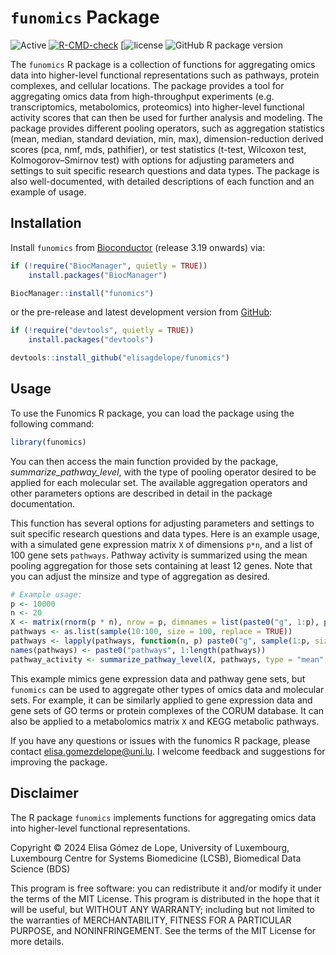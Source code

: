 # `funomics` Package

<!-- badges: start -->
![Active](https://img.shields.io/badge/status-active-brightgreen.svg)
[![R-CMD-check](https://github.com/r-lib/rcmdcheck/actions/workflows/R-CMD-check.yaml/badge.svg)](https://github.com/r-lib/rcmdcheck/actions/workflows/R-CMD-check.yaml)
[![license](https://img.shields.io/badge/license-MIT-blue)
![GitHub R package version](https://img.shields.io/github/r-package/v/elisagdelope/funomics)
<!-- badges: end -->

The `funomics` R package is a collection of functions for aggregating omics data into higher-level functional representations such as pathways, protein complexes, and cellular locations. The package provides a tool for aggregating omics data from high-throughput experiments (e.g. transcriptomics, metabolomics, proteomics) into higher-level functional activity scores that can then be used for further analysis and modeling. 
The package provides different pooling operators, such as aggregation statistics (mean, median, standard deviation, min, max), dimension-reduction derived scores (pca, nmf, mds, pathifier), or test statistics (t-test, Wilcoxon test, Kolmogorov–Smirnov test) with options for adjusting parameters and settings to suit specific research questions and data types. The package is also well-documented, with detailed descriptions of each function and an example of usage.


## Installation

Install `funomics` from [Bioconductor](https://www.bioconductor.org/) (release 3.19 onwards) via:

``` r
if (!require("BiocManager", quietly = TRUE))
    install.packages("BiocManager")

BiocManager::install("funomics")
```

or the pre-release and latest development version from [GitHub](https://github.com/elisagdelope/funomics):

```R
if (!require("devtools", quietly = TRUE))
    install.packages("devtools")

devtools::install_github("elisagdelope/funomics") 
```


## Usage

To use the Funomics R package, you can load the package using the following command:

```R
library(funomics)
```

You can then access the main function provided by the package, _summarize_pathway_level_, with the type of pooling operator desired to be applied for each molecular set. The available aggregation operators and other parameters options are described in detail in the package documentation.

This function has several options for adjusting parameters and settings to suit specific research questions and data types. Here is an example usage, with a simulated gene expression matrix `X` of dimensions `p*n`, and a list of 100 gene sets `pathways`. Pathway activity is summarized using the mean pooling aggregation for those sets containing at least 12 genes. Note that you can adjust the minsize and type of aggregation as desired. 

```R
# Example usage:
p <- 10000
n <- 20
X <- matrix(rnorm(p * n), nrow = p, dimnames = list(paste0("g", 1:p), paste0("s", 1:n)))
pathways <- as.list(sample(10:100, size = 100, replace = TRUE))
pathways <- lapply(pathways, function(n, p) paste0("g", sample(1:p, size = n, replace = FALSE)), p)
names(pathways) <- paste0("pathways", 1:length(pathways))
pathway_activity <- summarize_pathway_level(X, pathways, type = "mean", minsize = 12)
```

This example mimics gene expression data and pathway gene sets, but `funomics` can be used to aggregate other types of omics data and molecular sets. For example, it can be similarly applied to gene expression data and gene sets of GO terms or protein complexes of the CORUM database. It can also be applied to a metabolomics matrix `X` and KEGG metabolic pathways.

If you have any questions or issues with the funomics R package, please contact <elisa.gomezdelope@uni.lu>. I welcome feedback and suggestions for improving the package.


## Disclaimer

The R package `funomics` implements functions for aggregating omics data into higher-level functional representations.

Copyright &copy; 2024 Elisa Gómez de Lope, University of Luxembourg, Luxembourg Centre for Systems Biomedicine (LCSB), Biomedical Data Science (BDS)

This program is free software: you can redistribute it and/or modify it under the terms of the MIT License. This program is distributed in the hope that it will be useful, but WITHOUT ANY WARRANTY; including but not limited to the warranties of MERCHANTABILITY, FITNESS FOR A PARTICULAR PURPOSE, and NONINFRINGEMENT. See the terms of the MIT License for more details.

